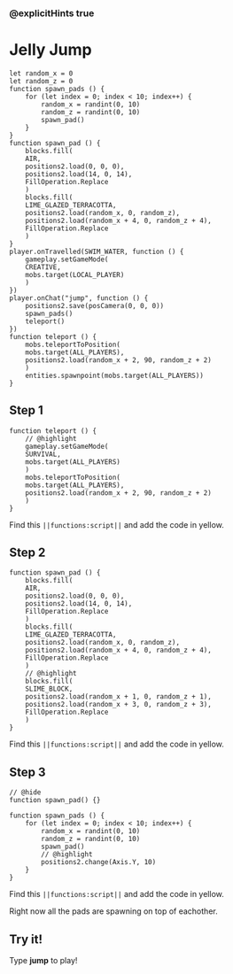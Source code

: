 ### @explicitHints true


# Jelly Jump



```template
let random_x = 0
let random_z = 0
function spawn_pads () {
    for (let index = 0; index < 10; index++) {
        random_x = randint(0, 10)
        random_z = randint(0, 10)
        spawn_pad()
    }
}
function spawn_pad () {
    blocks.fill(
    AIR,
    positions2.load(0, 0, 0),
    positions2.load(14, 0, 14),
    FillOperation.Replace
    )
    blocks.fill(
    LIME_GLAZED_TERRACOTTA,
    positions2.load(random_x, 0, random_z),
    positions2.load(random_x + 4, 0, random_z + 4),
    FillOperation.Replace
    )
}
player.onTravelled(SWIM_WATER, function () {
    gameplay.setGameMode(
    CREATIVE,
    mobs.target(LOCAL_PLAYER)
    )
})
player.onChat("jump", function () {
    positions2.save(posCamera(0, 0, 0))
    spawn_pads()
    teleport()
})
function teleport () {
    mobs.teleportToPosition(
    mobs.target(ALL_PLAYERS),
    positions2.load(random_x + 2, 90, random_z + 2)
    )
    entities.spawnpoint(mobs.target(ALL_PLAYERS))
}
```

## Step 1

```blocks
function teleport () {
    // @highlight
    gameplay.setGameMode(
    SURVIVAL,
    mobs.target(ALL_PLAYERS)
    )
    mobs.teleportToPosition(
    mobs.target(ALL_PLAYERS),
    positions2.load(random_x + 2, 90, random_z + 2)
    )
}
```

Find this ``||functions:script||`` and add the code in yellow.

## Step 2

```blocks
function spawn_pad () {
    blocks.fill(
    AIR,
    positions2.load(0, 0, 0),
    positions2.load(14, 0, 14),
    FillOperation.Replace
    )
    blocks.fill(
    LIME_GLAZED_TERRACOTTA,
    positions2.load(random_x, 0, random_z),
    positions2.load(random_x + 4, 0, random_z + 4),
    FillOperation.Replace
    )
    // @highlight
    blocks.fill(
    SLIME_BLOCK,
    positions2.load(random_x + 1, 0, random_z + 1),
    positions2.load(random_x + 3, 0, random_z + 3),
    FillOperation.Replace
    )
}
```

Find this ``||functions:script||`` and add the code in yellow.

## Step 3

```blocks
// @hide
function spawn_pad() {}

function spawn_pads () {
    for (let index = 0; index < 10; index++) {
        random_x = randint(0, 10)
        random_z = randint(0, 10)
        spawn_pad()
        // @highlight
        positions2.change(Axis.Y, 10)
    }
}
```

Find this ``||functions:script||`` and add the code in yellow. 

Right now all the pads are spawning on top of eachother. 

## Try it!

Type **jump** to play!